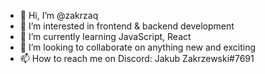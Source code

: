 - 👋 Hi, I’m @zakrzaq
- 👀 I’m interested in frontend & backend development
- 🌱 I’m currently learning JavaScript, React
- 💞️ I’m looking to collaborate on anything new and exciting
- 📫 How to reach me on Discord: Jakub Zakrzewski#7691

<!---
zakrzaq/zakrzaq is a ✨ special ✨ repository because its `README.md` (this file) appears on your GitHub profile.
You can click the Preview link to take a look at your changes.
--->
